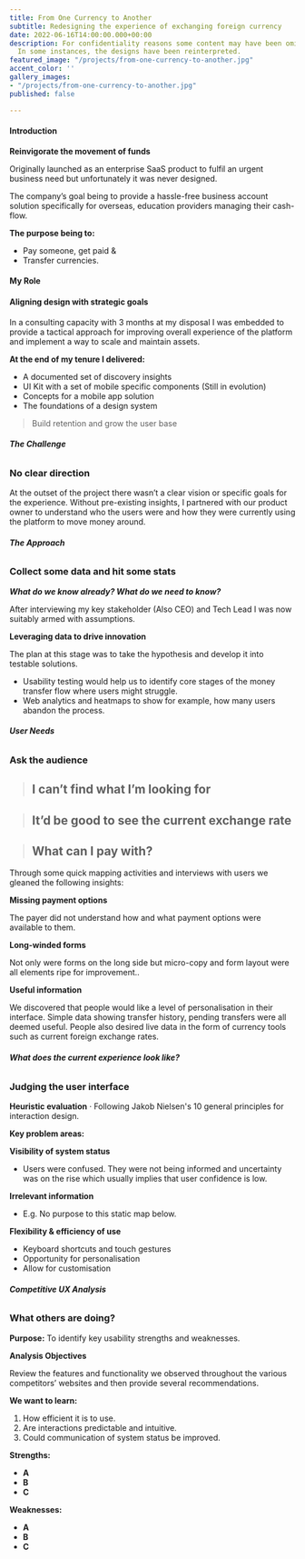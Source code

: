 ```yaml
---
title: From One Currency to Another
subtitle: Redesigning the experience of exchanging foreign currency
date: 2022-06-16T14:00:00.000+00:00
description: For confidentiality reasons some content may have been omitted or altered.
  In some instances, the designs have been reinterpreted.
featured_image: "/projects/from-one-currency-to-another.jpg"
accent_color: ''
gallery_images:
- "/projects/from-one-currency-to-another.jpg"
published: false

---
```

#### **Introduction**

**Reinvigorate the movement of funds**

Originally launched as an enterprise SaaS product to fulfil an urgent business need but unfortunately it was never designed.

The company’s goal being to provide a hassle-free business account solution specifically for overseas, education providers managing their cash-flow.

**The purpose being to:**

* Pay someone, get paid &
* Transfer currencies.

#### **My Role**

#### **Aligning design with strategic goals**

In a consulting capacity with 3 months at my disposal I was embedded to provide a tactical approach for improving overall experience of the platform and implement a way to scale and maintain assets.

**At the end of my tenure I delivered:**

* A documented set of discovery insights
* UI Kit with a set of mobile specific components (Still in evolution)
* Concepts for a mobile app solution
* The foundations of a design system

> Build retention and grow the user base

###### **The Challenge**

### No clear direction

At the outset of the project there wasn’t a clear vision or specific goals for the experience. Without pre-existing insights, I partnered with our product owner to understand who the users were and how they were currently using the platform to move money around.

###### **The Approach**

### Collect some data and hit some stats

**_What do we know already? What do we need to know?_**

After interviewing my key stakeholder (Also CEO) and Tech Lead I was now suitably armed with assumptions.

**Leveraging data to drive innovation**

The plan at this stage was to take the hypothesis and develop it into testable solutions.

* Usability testing would help us to identify core stages of the money transfer flow where users might struggle.
* Web analytics and heatmaps to show for example, how many users abandon the process.

###### **User Needs**

### Ask the audience

> ## I can’t find what I’m looking for

> ## It’d be good to see the current exchange rate

> ## What can I pay with?

Through some quick mapping activities and interviews with users we gleaned the following insights:

**Missing payment options**

The payer did not understand how and what payment options were available to them.

**Long-winded forms**

Not only were forms on the long side but micro-copy and form layout were all elements ripe for improvement..

**Useful information**

We discovered that people would like a level of personalisation in their interface. Simple data showing transfer history, pending transfers were all deemed useful. People also desired live data in the form of currency tools such as current foreign exchange rates.

###### **What does the current experience look like?**

### Judging the user interface

**Heuristic evaluation** · Following Jakob Nielsen's 10 general principles for interaction design.

**Key problem areas:**

**Visibility of system status**

* Users were confused. They were not being informed and uncertainty was on the rise which usually implies that user confidence is low.

**Irrelevant information**

* E.g. No purpose to this static map below.

**Flexibility & efficiency of use**

* Keyboard shortcuts and touch gestures
* Opportunity for personalisation
* Allow for customisation

###### **Competitive UX Analysis**

### What others are doing?

**Purpose:** To identify key usability strengths and weaknesses.

**Analysis Objectives**

Review the features and functionality we observed throughout the various competitors’ websites and then provide several recommendations.

**We want to learn:**

1. How efficient it is to use.
2. Are interactions predictable and intuitive.
3. Could communication of system status be improved.

**Strengths:**

* **A**
* **B**
* **C**

**Weaknesses:**

* **A**
* **B**
* **C**